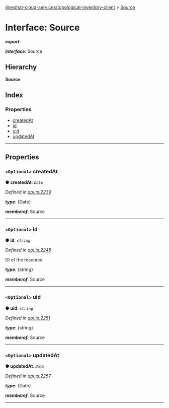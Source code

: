 [@redhat-cloud-services/topological-inventory-client](../README.md) > [Source](../interfaces/source.md)

# Interface: Source

*__export__*: 

*__interface__*: Source

## Hierarchy

**Source**

## Index

### Properties

* [createdAt](source.md#createdat)
* [id](source.md#id)
* [uid](source.md#uid)
* [updatedAt](source.md#updatedat)

---

## Properties

<a id="createdat"></a>

### `<Optional>` createdAt

**● createdAt**: *`Date`*

*Defined in [api.ts:2239](https://github.com/RedHatInsights/javascript-clients/blob/master/packages/topological-inventory/api.ts#L2239)*

*__type__*: {Date}

*__memberof__*: Source

___
<a id="id"></a>

### `<Optional>` id

**● id**: *`string`*

*Defined in [api.ts:2245](https://github.com/RedHatInsights/javascript-clients/blob/master/packages/topological-inventory/api.ts#L2245)*

ID of the resource

*__type__*: {string}

*__memberof__*: Source

___
<a id="uid"></a>

### `<Optional>` uid

**● uid**: *`string`*

*Defined in [api.ts:2251](https://github.com/RedHatInsights/javascript-clients/blob/master/packages/topological-inventory/api.ts#L2251)*

*__type__*: {string}

*__memberof__*: Source

___
<a id="updatedat"></a>

### `<Optional>` updatedAt

**● updatedAt**: *`Date`*

*Defined in [api.ts:2257](https://github.com/RedHatInsights/javascript-clients/blob/master/packages/topological-inventory/api.ts#L2257)*

*__type__*: {Date}

*__memberof__*: Source

___

